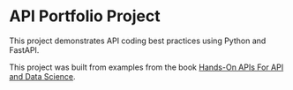 # API Portfolio Project
This project demonstrates API coding best practices using Python and FastAPI.
  
This project was built from examples from the book 
 [Hands-On APIs For API and Data Science](https://handsonapibook.com/).      